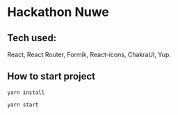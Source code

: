 # Hackathon Nuwe

## Tech used: 

React, React Router, Formik, React-icons, ChakraUI, Yup.

## How to start project

`yarn install`

`yarn start`

